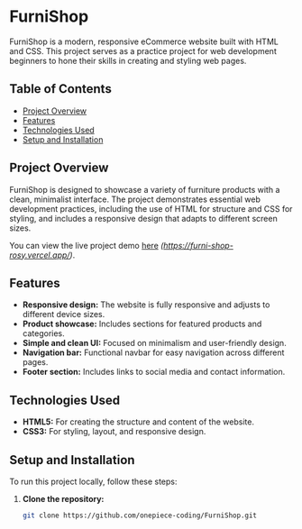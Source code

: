# FurniShop

FurniShop is a modern, responsive eCommerce website built with HTML and CSS. This project serves as a practice project for web development beginners to hone their skills in creating and styling web pages.

## Table of Contents
- [Project Overview](#project-overview)
- [Features](#features)
- [Technologies Used](#technologies-used)
- [Setup and Installation](#setup-and-installation)

## Project Overview

FurniShop is designed to showcase a variety of furniture products with a clean, minimalist interface. The project demonstrates essential web development practices, including the use of HTML for structure and CSS for styling, and includes a responsive design that adapts to different screen sizes.

You can view the live project demo [here](#) _(https://furni-shop-rosy.vercel.app/)_.

## Features

- **Responsive design:** The website is fully responsive and adjusts to different device sizes.
- **Product showcase:** Includes sections for featured products and categories.
- **Simple and clean UI:** Focused on minimalism and user-friendly design.
- **Navigation bar:** Functional navbar for easy navigation across different pages.
- **Footer section:** Includes links to social media and contact information.

## Technologies Used

- **HTML5:** For creating the structure and content of the website.
- **CSS3:** For styling, layout, and responsive design.

## Setup and Installation

To run this project locally, follow these steps:

1. **Clone the repository:**
   ```bash
   git clone https://github.com/onepiece-coding/FurniShop.git
